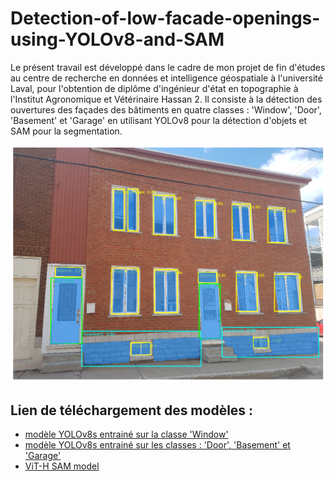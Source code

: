 # Detection-of-low-facade-openings-using-YOLOv8-and-SAM
Le présent travail est développé dans le cadre de mon projet de fin d'études au centre de recherche en données et intelligence géospatiale à l'université Laval, pour l'obtention de diplôme d'ingénieur d'état en topographie à l'Institut Agronomique et Vétérinaire Hassan 2. Il consiste à la détection des ouvertures des façades des bâtiments en quatre classes : 'Window', 'Door', 'Basement' et 'Garage' en utilisant YOLOv8 pour la détection d'objets et SAM pour la segmentation. 

![alt text](images/results.png)

## Lien de téléchargement des modèles :

* [modèle YOLOv8s entrainé sur la classe 'Window'](https://drive.google.com/file/d/1_s0H9AkNPFYKLdc2pnOvazdOfwi1e0F3/view?usp=drive_link)
* [modèle YOLOv8s entrainé sur les classes : 'Door', 'Basement' et 'Garage'](https://drive.google.com/file/d/1g5HrLvW1YZepg0zUxPXPpl4BSo8Ra6yM/view?usp=drive_link)
* [ViT-H SAM model](https://dl.fbaipublicfiles.com/segment_anything/sam_vit_h_4b8939.pth)

